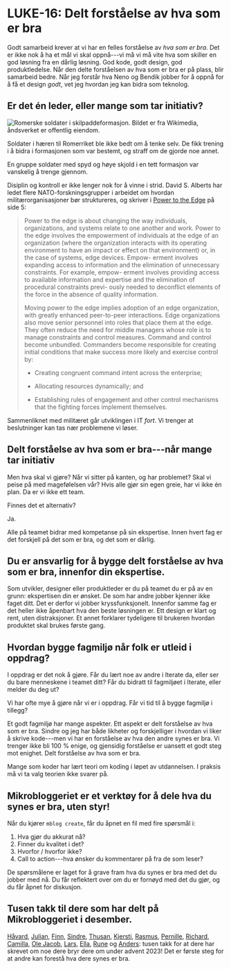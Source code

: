# LUKE-16: Delt forståelse av hva som er bra

Godt samarbeid krever at vi har en felles forståelse av _hva som er bra_.
Det er ikke nok å ha et mål vi skal oppnå---vi må vi må vite hva som skiller en god løsning fra en dårlig løsning.
God kode, godt design, god produktledelse.
Når den delte forståelsen av hva som er bra er på plass, blir samarbeid bedre.
Når jeg forstår hva Neno og Bendik jobber for å oppnå for å få et design _godt_, vet jeg hvordan jeg kan bidra som teknolog.

## Er det én leder, eller mange som tar initiativ?

![Romerske soldater i skilpaddeformasjon. Bildet er [fra Wikimedia][skilpaddeformasjon-wikimedia], åndsverket er offentlig eiendom.](https://i.imgur.com/DU6R6B8.jpeg "title")

[skilpaddeformasjon-wikimedia]: https://commons.wikimedia.org/wiki/File:Colonne_trajane_1-57_(cropped).jpg

Soldater i hæren til Romerriket ble ikke bedt om å tenke selv.
De fikk trening i å bidra i formasjonen som var bestemt, og straff om de gjorde noe annet.

En gruppe soldater med spyd og høye skjold i en tett formasjon var vanskelig å trenge gjennom.

Disiplin og kontroll er ikke lenger nok for å vinne i strid. David S. Alberts
har ledet flere NATO-forskningsgrupper i arbeidet om hvordan
militærorganisasjoner bør struktureres, og skriver i [Power to the Edge]
på side 5:

> Power to the edge is about changing the way individuals, organizations, and
> systems relate to one another and work. Power to the edge involves the
> empowerment of individuals at the edge of an organization (where the
> organization interacts with its operating environment to have an impact or
> effect on that environment) or, in the case of systems, edge devices. Empow-
> erment involves expanding access to information and the elimination of
> unnecessary constraints. For example, empow- erment involves providing access
> to available information and expertise and the elimination of procedural
> constraints previ- ously needed to deconflict elements of the force in the
> absence of quality information.
>
> Moving power to the edge implies adoption of an edge organization, with
> greatly enhanced peer-to-peer interactions. Edge organizations also move
> senior personnel into roles that place them at the edge. They often reduce the
> need for middle managers whose role is to manage constraints and control
> measures. Command and control become unbundled. Commanders become responsible
> for creating initial conditions that make success more likely and exercise
> control by:
>
> - Creating congruent command intent across the enterprise;
>
> - Allocating resources dynamically; and
>
> - Establishing rules of engagement and other control mechanisms that the
>   fighting forces implement themselves.

[Power to the Edge]: http://www.dodccrp.org/files/Alberts_Power.pdf

Sammenliknet med militæret går utviklingen i IT _fort_.
Vi trenger at beslutninger kan tas nær problemene vi løser.

## Delt forståelse av hva som er bra---når mange tar initiativ

Men hva skal vi gjøre?
Når vi sitter på kanten, og har problemet?
Skal vi peise på med magefølelsen vår?
Hvis alle gjør sin egen greie, har vi ikke én plan.
Da er vi ikke ett team.

Finnes det et alternativ?

Ja.

Alle på teamet bidrar med kompetanse på sin ekspertise.
Innen hvert fag er det forskjell på det som er bra, og det som er dårlig.

## Du er ansvarlig for å bygge delt forståelse av hva som er bra, innenfor din ekspertise.

Som utvikler, designer eller produktleder er du på teamet du er på av en grunn: ekspertisen din er ønsket.
De som har andre jobber kjenner ikke faget ditt.
Det er derfor vi jobber kryssfunksjonelt.
Innenfor samme fag er det heller ikke åpenbart hva den beste løsningen er.
Ett design er klart og rent, uten distraksjoner.
Et annet forklarer tydeligere til brukeren hvordan produktet skal brukes første gang.

## Hvordan bygge fagmiljø når folk er utleid i oppdrag?

I oppdrag er det nok å gjøre.
Får du lært noe av andre i Iterate da, eller ser du bare menneskene i teamet ditt?
Får du bidratt til fagmiljøet i Iterate, eller melder du deg ut?

Vi har ofte mye å gjøre når vi er i oppdrag.
Får vi tid til å bygge fagmiljø i tillegg?

Et godt fagmiljø har mange aspekter.
Ett aspekt er delt forståelse av hva som er bra.
Sindre og jeg har både likheter og forskjelliger i hvordan vi liker å skrive kode---men vi har en forståelse av hva den andre synes er bra.
Vi trenger ikke bli 100 % enige, og gjensidig forståelse er uansett et godt steg mot enighet.
Delt forståelse av hva som er bra.

Mange som koder har lært teori om koding i løpet av utdannelsen.
I praksis må vi ta valg teorien ikke svarer på.

## Mikrobloggeriet er et verktøy for å dele hva du synes er bra, uten styr!

Når du kjører `mblog create`, får du åpnet en fil med fire spørsmål i:

1. Hva gjør du akkurat nå?
2. Finner du kvalitet i det?
3. Hvorfor / hvorfor ikke?
4. Call to action---hva ønsker du kommentarer på fra de som leser?

De spørsmålene er laget for å grave fram hva du synes er bra med det du jobber med nå.
Du får reflektert over om du er fornøyd med det du gjør, og du får åpnet for diskusjon.

## Tusen takk til dere som har delt på Mikrobloggeriet i desember.

[Håvard](/luke/luke-1/), [Julian](/luke/luke-2/), [Finn](/luke/luke-3/), [Sindre](/luke/luke-4/), [Thusan](/luke/luke-5/), [Kjersti](/luke/luke-6/), [Rasmus](/luke/luke-7/), [Pernille](/luke/luke-8/), [Richard](/luke/luke-9/), [Camilla](/luke/luke-10/), [Ole Jacob](/luke/luke-11/), [Lars](/luke/luke-12/), [Ella](/luke/luke-13/), [Rune](/luke/luke-14/) og [Anders](/luke/luke-15/):
tusen takk for at dere har skrevet om noe dere bryr dere om under advent 2023!
Det er første steg for at andre kan forestå hva dere synes er bra.
